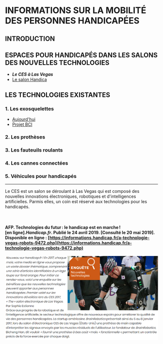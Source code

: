 # INFORMATIONS SUR LA MOBILITÉ DES PERSONNES HANDICAPÉES  
## INTRODUCTION  
## ESPACES POUR HANDICAPÉS DANS LES SALONS DES NOUVELLES TECHNOLOGIES 
* **_Le CES à Las Vegas_**
* [Le salon Handica](handica.md) 

## LES TECHNOLOGIES EXISTANTES
### 1. Les exosquelettes 
- [Aujourd'hui](exoprésent.md)
- [Projet BCI](BCI.md)
### 2. Les prothèses
### 3. Les fauteuils roulants
### 4. Les cannes connectées
### 5. Véhicules pour handicapés



----------------------------------------------------------

Le CES est un salon se déroulant à Las Vegas qui est composé des nouvelles innovations électroniques, robotiques et d'intelligences artificielles. Parmis elles, un coin est réservé aux technologies pour les handicapés.

<br/>

#### AFP. Technologies du futur : le handicap est en marche ! [en ligne]._Handicap.fr_. Publié le 24 avril 2019. [Consulté le 20 mai 2019]. Disponible en ligne : [https://informations.handicap.fr/a-technologie-vegas-robots-9472.php](https://informations.handicap.fr/a-technologie-vegas-robots-9472.php)

![Test](images/aidesalon.PNG "CES") 

